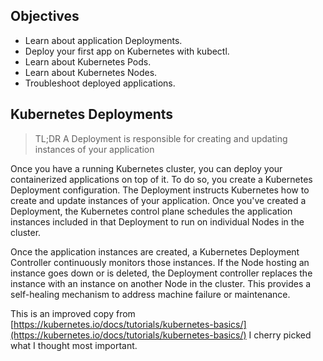 ## Objectives

- Learn about application Deployments.
- Deploy your first app on Kubernetes with kubectl.
- Learn about Kubernetes Pods.
- Learn about Kubernetes Nodes.
- Troubleshoot deployed applications.


## Kubernetes Deployments

> TL;DR A Deployment is responsible for creating and updating instances of your application


Once you have a running Kubernetes cluster, you can deploy your containerized applications on top of it. To do so, you create a Kubernetes Deployment configuration. The Deployment instructs Kubernetes how to create and update instances of your application. Once you've created a Deployment, the Kubernetes control plane schedules the application instances included in that Deployment to run on individual Nodes in the cluster.

Once the application instances are created, a Kubernetes Deployment Controller continuously monitors those instances. If the Node hosting an instance goes down or is deleted, the Deployment controller replaces the instance with an instance on another Node in the cluster. This provides a self-healing mechanism to address machine failure or maintenance.


This is an improved copy from [https://kubernetes.io/docs/tutorials/kubernetes-basics/](https://kubernetes.io/docs/tutorials/kubernetes-basics/) I cherry picked what I thought most important.
